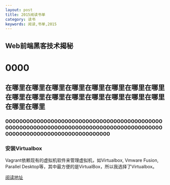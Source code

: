```yaml
---
layout: post
title: 2015阅读书单
category: 读书
keywords: 阅读,书单,2015
---
```


## Web前端黑客技术揭秘



# 0000
## 在哪里在哪里在哪里在哪里在哪里在哪里在哪里在哪里在哪里在哪里在哪里在哪里在哪里在哪里在哪里在哪里在哪里在哪里
### 000000000000000000000000000000000000000000000000000000000000000000000000000000000000000000000000000000000000000000000000
### 安装Virtualbox
Vagrant依赖现有的虚拟机软件来管理虚拟机，如Virtualbox, Vmware Fusion, Parallel Desktop等，其中最方便的是VirtualBox，所以我选择了Virtualbox。


[阅读地址](http://book.douban.com/subject/20451827/)

